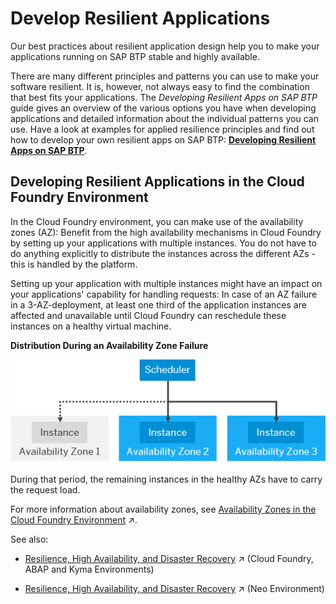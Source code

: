 <!-- loiob1b929a5aea64571b2f74e810b622568 -->

# Develop Resilient Applications

Our best practices about resilient application design help you to make your applications running on SAP BTP stable and highly available.



There are many different principles and patterns you can use to make your software resilient. It is, however, not always easy to find the combination that best fits your applications. The *Developing Resilient Apps on SAP BTP* guide gives an overview of the various options you have when developing applications and detailed information about the individual patterns you can use. Have a look at examples for applied resilience principles and find out how to develop your own resilient apps on SAP BTP: **[Developing Resilient Apps on SAP BTP](https://help.sap.com/viewer/eadaa45871804b4a974be865f627e791/Cloud/en-US/d1fe5fd8ecfb46c193221ebb991af3d7.html)**.



<a name="loiob1b929a5aea64571b2f74e810b622568__section_developaz"/>

## Developing Resilient Applications in the Cloud Foundry Environment

In the Cloud Foundry environment, you can make use of the availability zones \(AZ\): Benefit from the high availability mechanisms in Cloud Foundry by setting up your applications with multiple instances. You do not have to do anything explicitly to distribute the instances across the different AZs - this is handled by the platform.

Setting up your application with multiple instances might have an impact on your applications' capability for handling requests: In case of an AZ failure in a 3-AZ-deployment, at least one third of the application instances are affected and unavailable until Cloud Foundry can reschedule these instances on a healthy virtual machine.

   
  
**Distribution During an Availability Zone Failure**

 ![](images/AZ_failure_3e96947.png "Distribution During an Availability Zone Failure") 

During that period, the remaining instances in the healthy AZs have to carry the request load.

For more information about availability zones, see [Availability Zones in the Cloud Foundry Environment](https://help.sap.com/viewer/65de2977205c403bbc107264b8eccf4b/Cloud/en-US/9c7092c7b7ae4d49bc8ae35fdd0e0b18.html#loiob6a7e11c3a58416a9ab1175bba17193a "The Cloud Foundry environment follows the recommendations of our partner IaaS providers by leveraging the availability zones (AZ) concept.") :arrow_upper_right:.



See also:

-   [Resilience, High Availability, and Disaster Recovery](https://help.sap.com/viewer/65de2977205c403bbc107264b8eccf4b/Cloud/en-US/e3ac4f7c25a3442ca585950095eec599.html#loioe3ac4f7c25a3442ca585950095eec599 "SAP has a number of processes in place to support resilience in SAP BTP, and provides different offerings so that you can support the high availability of your applications.") :arrow_upper_right: \(Cloud Foundry, ABAP and Kyma Environments\)

-   [Resilience, High Availability, and Disaster Recovery](https://help.sap.com/viewer/ea72206b834e4ace9cd834feed6c0e09/Cloud/en-US/84dd155500224fe4a7f161d48ee226a9.html "SAP has a number of processes in place to support resilience in SAP BTP, and provides different offerings so that you can support the high availability of your applications.") :arrow_upper_right: \(Neo Environment\)


